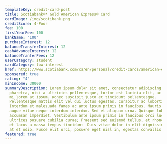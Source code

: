 ```yaml
---
templateKey: credit-card-post
title: Scotiabank®* Gold American Express® Card
cardImage: /img/scotibank.png
creditScore: 4-Poor
fee: 100
firstYearFee: 100
bankName: "100"
purchaseInterest: 12
balanceTransferInterest: 12
cashAdvanceInterest: 12
balanceTranferFees: 12
userCategory: student
cardCategory: low-interest
href: https://www.scotiabank.com/ca/en/personal/credit-cards/american-express/gold-card.html?cid=a-24948b-23273c-8369395683776417477&dclid=CIG3_bns7-sCFVSTcAod6ooKAg
sponsered: true
rating: "4"
minIncome: 30000
summaryDescription: Lorem ipsum dolor sit amet, consectetur adipiscing elit. Nam
  pharetra, nisi a ultricies pellentesque, tortor est lacinia elit, ac pharetra
  mi lorem at ipsum. Donec suscipit justo et tincidunt pellentesque.
  Pellentesque mattis elit vel dui luctus egestas. Curabitur ac lobortis nunc.
  Interdum et malesuada fames ac ante ipsum primis in faucibus. Mauris pharetra
  augue vitae neque interdum interdum. Sed et aliquam urna. Quisque lobortis
  accumsan imperdiet. Vestibulum ante ipsum primis in faucibus orci luctus et
  ultrices posuere cubilia curae; Praesent sed euismod tellus, et rhoncus mi. In
  et lacus a massa tempus tincidunt. Duis vitae dolor in elit dignissim aliquet
  at et odio. Fusce elit orci, posuere eget nisl in, egestas convallis mi.
featured: true
---
```

